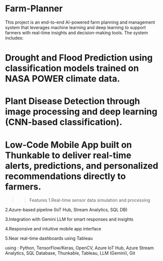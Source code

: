 # Farm-Planner
This project is an end-to-end AI-powered farm planning and management system that leverages machine learning and deep learning to support farmers with real-time insights and decision-making tools.
The system includes:

# Drought and Flood Prediction using classification models trained on NASA POWER climate data.

# Plant Disease Detection through image processing and deep learning (CNN-based classification).

# Low-Code Mobile App built on Thunkable to deliver real-time alerts, predictions, and personalized recommendations directly to farmers.

>> Features
1.Real-time sensor data simulation and processing

2.Azure-based pipeline (IoT Hub, Stream Analytics, SQL DB)

3.Integration with Gemini LLM for smart responses and insights

4.Responsive and intuitive mobile app interface

5.Near real-time dashboards using Tableau

using :
Python, TensorFlow/Keras, OpenCV, Azure IoT Hub, Azure Stream Analytics, SQL Database, Thunkable, Tableau, LLM (Gemini), Git
